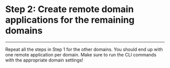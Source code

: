 # Step 2: Create remote domain applications for the remaining domains

---

Repeat all the steps in Step 1 for the other domains. You should end up with one remote application
per domain. Make sure to run the CLI commands with the appropriate domain settings!